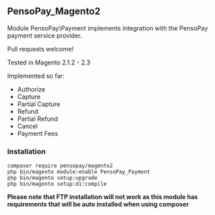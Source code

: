 ## PensoPay_Magento2

Module PensoPay\Payment implements integration with the PensoPay payment service provider.

Pull requests welcome!

Tested in Magento 2.1.2 - 2.3

Implemented so far:
* Authorize
* Capture 
* Partial Capture
* Refund
* Partial Refund
* Cancel
* Payment Fees

### Installation
```
composer require pensopay/magento2
php bin/magento module:enable PensoPay_Payment
php bin/magento setup:upgrade
php bin/magento setup:di:compile
``` 

**Please note that FTP installation will not work as this module has requirements that will be auto installed when using composer**
